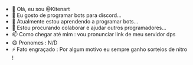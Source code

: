 - 👋 Olá, eu sou @Kitenart
- 👀 Eu gosto de programar bots para discord...
- 🌱 Atualmente estou aprendendo a programar bots...
- 💞️ Estou procurando colaborar e ajudar outros programadores...
- 📫 Como chegar até mim : vou pronunciar link de meu servidor dps
- 😄 Pronomes : N/D
- ⚡ Fato engraçado : Por algum motivo eu sempre ganho sorteios de nitro !

<!---
Kitenart/Kitenart is a ✨ special ✨ repository because its `README.md` (this file) appears on your GitHub profile.
You can click the Preview link to take a look at your changes.
--->
